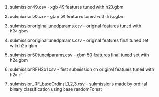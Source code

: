 1) submission49.csv - xgb 49 features tuned with h20.gbm

2) submission50.csv - gbm 50 features tuned with h2o.gbm

3) submissionoriginaltunedparams.csv - original features tuned with h2o.gbm 

4) submissionoriginaltunedparams.csv - original features final tuned set with h2o.gbm

5) submission50tunedparams.csv - gbm 50 features final tuned set with h2o.gbm

6) submissionRFH2o1.csv - first submission on original features tuned with h2o.rf

7) submission_RF_baseOrdinal_1,2,3.csv - submissions made by ordinal binary classification using base randomForest
